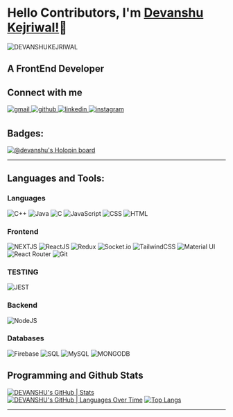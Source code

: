# Hello Contributors, I'm [Devanshu Kejriwal!](https://devport-folio.netlify.app/)🤩 

<p align="left"> <img src="https://komarev.com/ghpvc/?username=DEVANSHUKEJRIWAL" alt="DEVANSHUKEJRIWAL" /> </p>

## A FrontEnd Developer




## **Connect with me**


<a href="mailto:devanshukejriwal24@gmail.com" target="_blank">
<img src=https://img.shields.io/badge/Gmail-D14836?style=for-the-badge&logo=gmail&logoColor=white alt=gmail style="margin-bottom: 5px;" />
</a>

<a href="https://github.com/DEVANSHUKEJRIWAL" target="_blank">
<img src=https://img.shields.io/badge/github-%2324292e.svg?&style=for-the-badge&logo=github&logoColor=white alt=github style="margin-bottom: 5px;" />
</a>

<a href="https://www.linkedin.com/in/devanshu-kejriwal-71700921b" target="_blank">
<img src=https://img.shields.io/badge/linkedin-%231E77B5.svg?&style=for-the-badge&logo=linkedin&logoColor=white alt=linkedin style="margin-bottom: 5px;" />
</a>

<a href="https://www.instagram.com/dev.kejriwal06/" target="_blank">
<img src=https://img.shields.io/badge/instagram-E4405F.svg?&style=for-the-badge&logo=instagram&logoColor=white alt=instagram style="margin-bottom: 5px;" />
</a>

## **Badges:**
[![@devanshu's Holopin board](https://holopin.me/devanshu)](https://holopin.io/@devanshu)
</div>

---

## **Languages and Tools:**

### **Languages**

<p align="left">
<img src="https://img.shields.io/badge/C++-00599C?style=for-the-badge&logo=c%2B%2B&logoColor=white" alt="C++" />
<img src="https://img.shields.io/badge/Java-007396?style=for-the-badge&logo=java&logoColor=white" alt="Java" />
<img src="https://img.shields.io/badge/C-A8B9CC?style=for-the-badge&logo=c&logoColor=white" alt="C" />
<img src="https://img.shields.io/badge/JavaScript-F7DF1E?style=for-the-badge&logo=javascript&logoColor=black" alt="JavaScript" />
<img src="https://img.shields.io/badge/CSS-1572B6?&style=for-the-badge&logo=css3&logoColor=white"
alt="CSS"/>
<img src="https://img.shields.io/badge/HTML-E34F26?style=for-the-badge&logo=html5&logoColor=white"
alt="HTML"
/>

### **Frontend**

<p align="left">
<img src="https://img.shields.io/badge/Next.js-000000?style=for-the-badge&logo=next.js&logoColor=white" alt="NEXTJS"/>
<img src="https://img.shields.io/badge/React-20232A?style=for-the-badge&logo=react&logoColor=61DAFB" alt="ReactJS"/>
<img src="https://img.shields.io/badge/Redux-593D88?style=for-the-badge&logo=redux&logoColor=white" alt="Redux"/>
<img src="https://img.shields.io/badge/Socket.IO-010101?style=for-the-badge&logo=socket.io&logoColor=white" alt="Socket.io"/>
<img src="https://img.shields.io/badge/Tailwind_CSS-38B2AC?style=for-the-badge&logo=tailwind-css&logoColor=white" alt="TailwindCSS"/>
<img src="https://img.shields.io/badge/Material--UI-0081CB?style=for-the-badge&logo=material-ui&logoColor=white" alt="Material UI"/>
<img src="https://img.shields.io/badge/React_Router-CA4245?style=for-the-badge&logo=react-router&logoColor=white" alt="React Router"/>
<img src="https://img.shields.io/badge/Git-F05032?style=for-the-badge&logo=git&logoColor=white" alt="Git"/>
</p>

### **TESTING**
<p align="left">
<img src="https://img.shields.io/badge/Jest-C21325?style=for-the-badge&logo=jest&logoColor=white" alt="JEST"/>
</p>

### **Backend**

<p align="left">
<img src="https://img.shields.io/badge/Node.js-339933?style=for-the-badge&logo=node.js&logoColor=white" alt="NodeJS"/>
</p>

### **Databases**

<p align="left">
<img alt="Firebase" src="https://img.shields.io/badge/firebase-%23039BE5.svg?style=for-the-badge&logo=firebase"/>
<img alt="SQL" src="https://img.shields.io/badge/SQL-003366?style=for-the-badge&logo=sql&logoColor=white"/>
<img alt="MySQL" src="https://img.shields.io/badge/MySQL-4479A1?style=for-the-badge&logo=mysql&logoColor=white"/>
<img src="https://img.shields.io/badge/MongoDB-47A248?style=for-the-badge&logo=mongodb&logoColor=white" alt="MONGODB"/>
</p>



## **Programming and Github Stats**

[![DEVANSHU's GitHub | Stats](https://stats.quine.sh/DEVANSHU/github?theme=dark)](https://quine.sh?utm_source=widgets&utm_campaign=DEVANSHU)
[![DEVANSHU's GitHub | Languages Over Time](https://stats.quine.sh/DEVANSHU/languages-over-time?theme=dark)](https://quine.sh?utm_source=widgets&utm_campaign=DEVANSHU)
[![Top Langs](https://github-readme-stats.vercel.app/api/top-langs/?username=DEVANSHUKEJRIWAL&layout=compact&theme=radical)](https://github.com/DEVANSHUKEJRIWAL)
<br>

---
